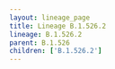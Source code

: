 ```yaml
---
layout: lineage_page
title: Lineage B.1.526.2
lineage: B.1.526.2
parent: B.1.526
children: ['B.1.526.2']
---
```

